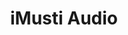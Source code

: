 ---
description: 印度音乐app。主要是交流技术啊。
layout: post
results:
- primaryGenreName: Music
  version: '1.5'
  artworkUrl100: http://a1204.phobos.apple.com/us/r30/Purple4/v4/75/20/41/752041ee-8890-e39e-94f8-a043e16ff3b6/mzl.avdvgjre.png
  trackViewUrl: https://itunes.apple.com/cn/app/imusti-audio/id791469832?mt=8&uo=4
  artworkUrl60: http://a1363.phobos.apple.com/us/r30/Purple6/v4/0a/38/b5/0a38b5c1-712d-d9db-0822-53455b1e8344/AppIcon57x57.png
  minimumOsVersion: '6.0'
  sellerName: IMUSTI INC
  supportedDevices:
  - iPhone5s
  - iPhone5
  - iPodTouchourthGen
  - iPhone4S
  - iPadFourthGen
  - iPhone-3GS
  - iPadMini4G
  - iPhone5c
  - iPad2Wifi
  - iPadFourthGen4G
  - iPadThirdGen4G
  - iPad23G
  - iPadMini
  - iPhone4
  - iPodTouchFifthGen
  - iPadThirdGen
  genres:
  - 音乐
  - 娱乐
  trackName: iMusti Audio
  description: "iMusti is a leading source of Indian music online today with
    one of the largest collections from a wide variety of genres. Now iMusti
    brings you a new application to access to this vast collection without
    the hassle of finding great Indian music to listen to. \n\niMusti Audio
    is an elegantly designed application that redefines how users listen to
    their favourite Indian music. With a slick and efficient interface, listeners
    of all musical backgrounds (casual, passionate, and devoted) can enjoy
    the largest collection of Indian audio without the constant hassle of
    changing songs or searching for new ones. \n\nSelect from over 10 genres
    and then sit back and enjoy a constant stream of uninterrupted music play
    from the world’s largest Indian audio database. No ads, no breaks and
    no hassle. Just pure music. \n\nListen to the radio while browsing other
    applications. Phone call? No problem, radio will automatically pause until
    you are ready to listen again. \n\n* Monthly Auto Renewal Subscription
    Details *\n\n1) Title : Audio Monthly Subscription\n2) Length : 30 days\n3)
    Price : USD 2.99 per 30 days\n4) Information about the auto-renewable
    nature of the subscription - Auto-renewing, until cancelled by user\n5)
    Privacy Policy : http://imusti.com/#!/privacy-policy"
  price: 0
  trackId: 791469832
  releaseDate: '2014-01-10T08:00:00Z'
  screenshotUrls:
  - http://a4.mzstatic.com/us/r30/Purple/v4/f1/0e/bc/f10ebcf7-ac1a-facb-caf5-74abded7a678/screen1136x1136.jpeg
  - http://a2.mzstatic.com/us/r30/Purple4/v4/ec/ca/43/ecca434b-6e1b-5061-ad25-c0b3cb6d6340/screen1136x1136.jpeg
  - http://a2.mzstatic.com/us/r30/Purple4/v4/6d/b1/f8/6db1f8d9-d786-73c3-7b31-ec86279d58c7/screen1136x1136.jpeg
  - http://a2.mzstatic.com/us/r30/Purple6/v4/41/67/8f/41678f9c-2b92-44c0-7563-58da897078e4/screen1136x1136.jpeg
  - http://a4.mzstatic.com/us/r30/Purple/v4/b1/61/3c/b1613c72-1b72-bc68-2615-77dd4f2f6e32/screen1136x1136.jpeg
  artistViewUrl: https://itunes.apple.com/cn/artist/imusti-inc/id361176718?uo=4
  primaryGenreId: 6011
  kind: software
  fileSizeBytes: '42956422'
  bundleId: com.imusti.audio
  releaseNotes: '- Monthly subscription using in-app purchase to listen full
    length songs.

    - Design improvements

    - Minor bug fixes


    * Monthly Auto Renewal Subscription Details *


    1) Title : Audio Monthly Subscription

    2) Length : 30 days

    3) Price : USD 2.99 per 30 days

    4) Information about the auto-renewable nature of the subscription - Auto-renewing,
    until cancelled by user

    5) Privacy Policy : http://imusti.com/#!/privacy-policy'
  trackContentRating: 4+
  artistName: IMUSTI INC
  trackCensoredName: iMusti Audio
  isGameCenterEnabled: false
  contentAdvisoryRating: 4+
  languageCodesISO2A:
  - EN
  features:
  - iosUniversal
  wrapperType: software
  artworkUrl512: http://a1204.phobos.apple.com/us/r30/Purple4/v4/75/20/41/752041ee-8890-e39e-94f8-a043e16ff3b6/mzl.avdvgjre.png
  formattedPrice: 免费
  artistId: 361176718
  genreIds:
  - '6011'
  - '6016'
  currency: CNY
  ipadScreenshotUrls:
  - http://a4.mzstatic.com/us/r30/Purple4/v4/91/b2/17/91b21709-d107-c77e-098c-0b636b79d4c8/screen480x480.jpeg
  - http://a5.mzstatic.com/us/r30/Purple6/v4/cd/0f/2e/cd0f2e0c-06be-2bb6-a5de-fcb58218c04f/screen480x480.jpeg
  - http://a3.mzstatic.com/us/r30/Purple4/v4/81/a7/42/81a742ad-49b9-eda0-beea-2a7a558090d0/screen480x480.jpeg
  - http://a5.mzstatic.com/us/r30/Purple6/v4/35/0a/d4/350ad492-a269-f666-0610-7b7ddb6afae8/screen480x480.jpeg
  - http://a1.mzstatic.com/us/r30/Purple/v4/92/78/f1/9278f1db-7773-68a8-763a-711320249c60/screen480x480.jpeg
category: 音乐
tags: tag1
resultCount: 1
title: iMusti Audio

---